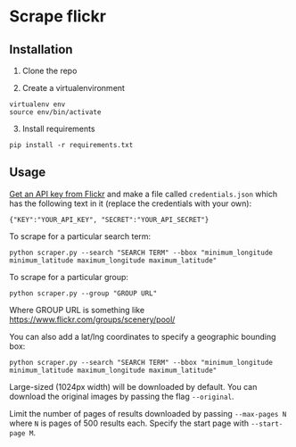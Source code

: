 # Scrape flickr

## Installation

1. Clone the repo

2. Create a virtualenvironment

```
virtualenv env
source env/bin/activate
```

3. Install requirements

`pip install -r requirements.txt`

## Usage

[Get an API key from Flickr](https://www.flickr.com/services/api/misc.api_keys.html) and make a file called `credentials.json` which has the following text in it (replace the credentials with your own):

```
{"KEY":"YOUR_API_KEY", "SECRET":"YOUR_API_SECRET"}
```

To scrape for a particular search term:

`python scraper.py --search "SEARCH TERM" --bbox "minimum_longitude minimum_latitude maximum_longitude maximum_latitude"`


To scrape for a particular group:

`python scraper.py --group "GROUP URL"`

Where GROUP URL is something like https://www.flickr.com/groups/scenery/pool/

You can also add a lat/lng coordinates to specify a geographic bounding box:

`python scraper.py --search "SEARCH TERM" --bbox "minimum_longitude minimum_latitude maximum_longitude maximum_latitude"`

Large-sized (1024px width) will be downloaded by default. You can download the original images by passing the flag `--original`.

Limit the number of pages of results downloaded by passing `--max-pages N` where `N` is pages of 500 results each.  Specify the start page with `--start-page M`.
